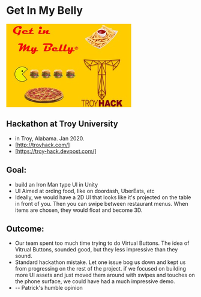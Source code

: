 # Get In My Belly
[//]: # (Image References)
[banner]: ./screenshots/banner.jpg "Banner from Hackathon Submission"
![Get In My Belly Banner][banner]


## Hackathon at Troy University
* in Troy, Alabama.  Jan 2020.
* [http://troyhack.com/]
* [https://troy-hack.devpost.com/] 

## Goal:
* build an Iron Man type UI in Unity
* UI Aimed at ording food, like on doordash, UberEats, etc
* Ideally, we would have a 2D UI that looks like it's projected on the table in front of you.  Then you can swipe between restaurant menus.  When items are chosen, they would float and become 3D.

## Outcome:
* Our team spent too much time trying to do Virtual Buttons.  The idea of Vitrual Buttons,  sounded good, but they less impressive than they sound.
* Standard hackathon mistake.  Let one issue bog us down and kept us from progressing on the rest of the project. if we focused on building more UI assets and just moved them around with swipes and touches on the phone surface, we could have had a much impressive demo.
* -- Patrick's humble opinion

